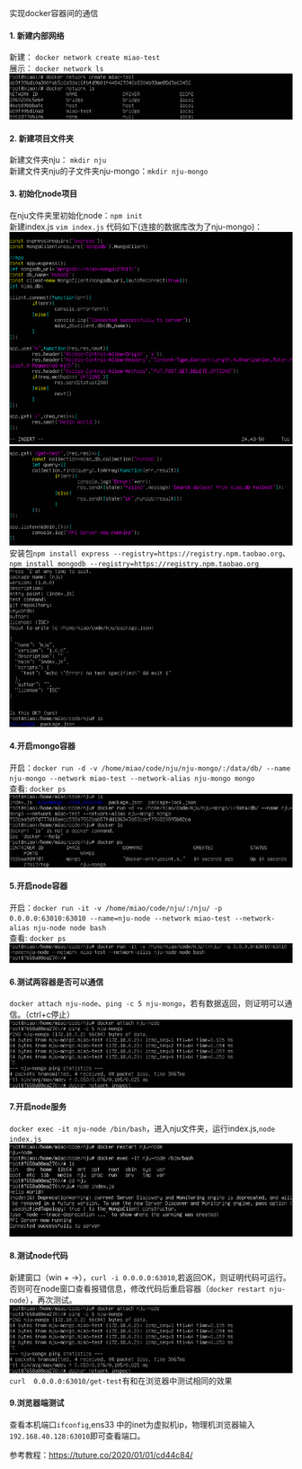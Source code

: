实现docker容器间的通信
#### 1. 新建内部网络
新建： `docker network create miao-test`  
展示： `docker network ls`  
![docker network](../assets/Docker/network.png)
#### 2. 新建项目文件夹
新建文件夹nju： `mkdir nju`  
新建文件夹nju的子文件夹nju-mongo：`mkdir nju-mongo` 
#### 3. 初始化node项目
在nju文件夹里初始化node：`npm init`  
新建index.js `vim index.js` 代码如下(连接的数据库改为了nju-mongo)：   
![index.js 1](../assets/Docker/server-1.png)
![index.js 2](../assets/Docker/server-2.png)  
安装包`npm install express --registry=https://registry.npm.taobao.org`、`npm install mongodb --registry=https://registry.npm.taobao.org`  
![npm install](../assets/Docker/npm-install.png)
#### 4.开启mongo容器
开启：`docker run -d -v /home/miao/code/nju/nju-mongo/:/data/db/ --name nju-mongo --network miao-test --network-alias nju-mongo mongo`  
查看: `docker ps`  
![mongo network](../assets/Docker/mongo-network.png)
#### 5.开启node容器
开启：`docker run -it -v /home/miao/code/nju/:/nju/ -p 0.0.0.0:63010:63010 --name=nju-node --network miao-test --network-alias nju-node node bash`  
查看: `docker ps`  
![node network](../assets/Docker/node-network.png)
#### 6.测试两容器是否可以通信
`docker attach nju-node`、`ping -c 5 nju-mongo`，若有数据返回，则证明可以通信。（ctrl+c停止）
![node attach mongo](../assets/Docker/node-mongo.png)
#### 7.开启node服务
`docker exec -it nju-node /bin/bash`，进入nju文件夹，运行index.js,`node index.js`
![node start](../assets/Docker/node-start.png)
#### 8.测试node代码
新建窗口（win + →），`curl -i 0.0.0.0:63010`,若返回OK，则证明代码可运行。否则可在node窗口查看报错信息，修改代码后重启容器（`docker restart nju-node`），再次测试。
![node attach mongo](../assets/Docker/node-mongo.png)  
`curl  0.0.0.0:63010/get-test`有和在浏览器中测试相同的效果
#### 9.浏览器端测试
查看本机端口`ifconfig`,ens33 中的inet为虚拟机ip，物理机浏览器输入`192.168.40.128:63010`即可查看端口。  

参考教程：https://tuture.co/2020/01/01/cd44c84/
